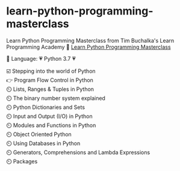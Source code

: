 # learn-python-programming-masterclass

Learn Python Programming Masterclass from Tim Buchalka's Learn Programming Academy :link: [Learn Python Programming Masterclass](https://www.udemy.com/course/python-the-complete-python-developer-course/)  
 
:wrench: Language: :heartpulse:	Python 3.7 :heartpulse:		

:ballot_box_with_check: Stepping into the world of Python  
:point_right: Program Flow Control in Python  
:timer_clock:	Lists, Ranges & Tuples in Python  
:timer_clock:	The binary number system explained  
:timer_clock:	Python Dictionaries and Sets  
:timer_clock:	Input and Output (I/O) in Python  
:timer_clock:	Modules and Functions in Python  
:timer_clock:	Object Oriented Python  
:timer_clock:	Using Databases in Python  
:timer_clock:	Generators, Comprehensions and Lambda Expressions   
:timer_clock:	Packages  
